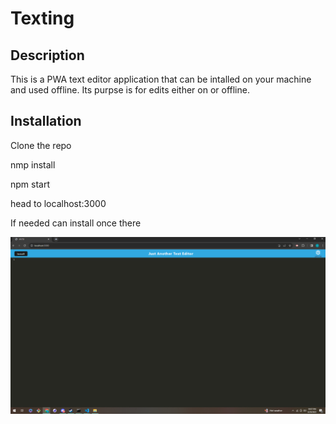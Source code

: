# Texting

## Description

This is a PWA text editor application that can be intalled on your machine and used offline. Its purpse is for edits either on or offline.

## Installation 

Clone the repo

nmp install

npm start

head to localhost:3000

If needed can install once there

![JATE Screenshot](<Screenshot .png>)